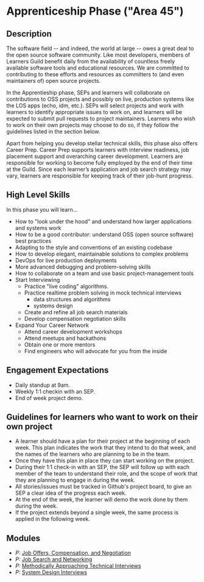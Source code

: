 # Apprenticeship Phase ("Area 45")

## Description

The software field -- and indeed, the world at large -- owes a great deal to the open source software community. Like most developers, members of Learners Guild benefit daily from the availability of countless freely available software tools and educational resources. We are committed to contributing to these efforts and resources as committers to (and even maintainers of) open source projects.

In the Apprentieship phase, SEPs and learners will collaborate on contributions to OSS projects and possibly on live, production systems like the LOS apps (echo, idm, etc.). SEPs will select projects and work with learners to identify appropriate issues to work on, and learners will be expected to submit pull requests to project maintainers. Learners who wish to work on their own projects may choose to do so, if they follow the guidelines listed in the section below.

Apart from helping you develop stellar technical skills, this phase also offers Career Prep. Career Prep supports learners with interview readiness, job placement support and overarching career development. Learners are responsible for working to become fully employed by the end of their time at the Guild. Since each learner’s application and job search strategy may vary, learners are responsible for keeping track of their job-hunt progress.

## High Level Skills

In this phase you will learn...

- How to "look under the hood" and understand how larger applications and systems work
- How to be a good contributor: understand OSS (open source software) best practices
- Adapting to the style and conventions of an existing codebase
- How to develop elegant, maintainable solutions to complex problems
- DevOps for live production deployments
- More advanced debugging and problem-solving skills
- How to collaborate on a team and use basic project-management tools
- Start Interviewing
  - Practice "live coding" algorithms.
  - Practice realtime problem solving in mock technical interviews
    - data structures and algorithms
    - systems design
  - Create and refine all job search materials
  - Develop compensation negotiation skills
- Expand Your Career Network
  - Attend career development workshops
  - Attend meetups and hackathons
  - Obtain one or more mentors
  - Find engineers who will advocate for you from the inside

## Engagement Expectations
- Daily standup at 9am.
- Weekly 1:1 checkin with an SEP.
- End of week project demo.

## Guidelines for learners who want to work on their own project
- A learner should have a plan for their project at the beginning of each week. This plan indicates the work that they intend to do that week, and the names of the learners who are planning to be in the team.
- Once they have this plan in place they can start working on the project.
- During their 1:1 check-in with an SEP, the SEP will follow up with each member of the team to understand their role, and the scope of work that they are planning to engage in during the week.
- All stories/issues must be tracked in Github's project board, to give an SEP a clear idea of the progress each week.
- At the end of the week, the learner will demo the work done by them during the week.
- If the project extends beyond a single week, the same process is applied in the following week.


## Modules

- _P:_ [Job Offers, Compensation, and Negotiation](../../modules/Job-Offers-Compensation-and-Negotiation)
- _P:_ [Job Search and Networking](../../modules/Job-Search-and-Networking)
- _P:_ [Methodically Approaching Technical Interviews](../../modules/Methodically-Approaching-Technical-Interviews)
- _P:_ [System Design Interviews](../../modules/System-Design-Interviews)
